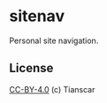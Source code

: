 # sitenav
Personal site navigation.

## License
[CC-BY-4.0](https://github.com/Tianscar/sitenav/blob/gh-pages/LICENSE) (c) Tianscar
